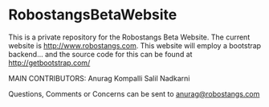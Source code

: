 # RobostangsBetaWebsite

This is a private repository for the Robostangs Beta Website. The current website is http://www.robostangs.com. 
This website will employ a bootstrap backend... and the source code for this can be found at http://getbootstrap.com/

MAIN CONTRIBUTORS: 
Anurag Kompalli
Salil Nadkarni

Questions, Comments or Concerns can be sent to anurag@robostangs.com 
